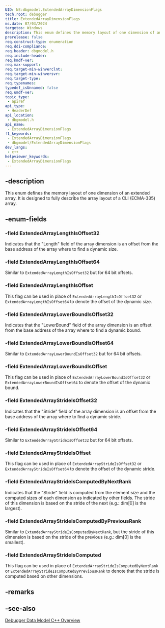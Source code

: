 ```yaml
---
UID: NE:dbgmodel.ExtendedArrayDimensionFlags
tech.root: debugger
title: ExtendedArrayDimensionFlags
ms.date: 07/03/2024
targetos: Windows
description: This enum defines the memory layout of one dimension of an extended array.
prerelease: false
req.construct-type: enumeration
req.ddi-compliance: 
req.header: dbgmodel.h
req.include-header: 
req.kmdf-ver: 
req.max-support: 
req.target-min-winverclnt: 
req.target-min-winversvr: 
req.target-type: 
req.typenames: 
typedef_isUnnamed: false
req.umdf-ver: 
topic_type:
 - apiref
api_type:
 - HeaderDef
api_location:
 - dbgmodel.h
api_name:
 - ExtendedArrayDimensionFlags
f1_keywords:
 - ExtendedArrayDimensionFlags
 - dbgmodel/ExtendedArrayDimensionFlags
dev_langs:
 - c++
helpviewer_keywords:
 - ExtendedArrayDimensionFlags
---
```


## -description

This enum defines the memory layout of one dimension of an extended array. It is designed to fully describe the array layout of a CLI (ECMA-335) array.  

## -enum-fields

### -field ExtendedArrayLengthIsOffset32

Indicates that the "Length" field of the array dimension is an offset from the base address of the array where to find a dynamic size.  
  
### -field ExtendedArrayLengthIsOffset64

Similar to `ExtendedArrayLengthIsOffset32` but for 64 bit offsets.  
  
### -field ExtendedArrayLengthIsOffset

This flag can be used in place of `ExtendedArrayLengthIsOffset32` or `ExtendedArrayLengthIsOffset64` to denote the offset of the dynamic size.  

### -field ExtendedArrayLowerBoundIsOffset32
  
Indicates that the "LowerBound" field of the array dimension is an offset from the base address of the array where to find a dynamic bound.  
  
### -field ExtendedArrayLowerBoundIsOffset64

Similar to `ExtendedArrayLowerBoundIsOffset32` but for 64 bit offsets.  
  
### -field ExtendedArrayLowerBoundIsOffset

This flag can be used in place of `ExtendedArrayLowerBoundIsOffset32` or `ExtendedArrayLowerBoundIsOffset64` to denote the offset of the dynamic bound.  
  
### -field ExtendedArrayStrideIsOffset32

Indicates that the "Stride" field of the array dimension is an offset from the base address of the array where to find a dynamic stride.  
  
### -field ExtendedArrayStrideIsOffset64

Similar to `ExtendedArrayStrideIsOffset32` but for 64 bit offsets.  
  
### -field ExtendedArrayStrideIsOffset

This flag can be used in place of `ExtendedArrayStrideIsOffset32` or `ExtendedArrayStrideIsOffset64` to denote the offset of the dynamic stride.  
  
### -field ExtendedArrayStrideIsComputedByNextRank

Indicates that the "Stride" field is computed from the element size and the computed sizes of each dimension as indicated by other fields. The stride of this dimension is based on the stride of the next (e.g.: dim[0] is the largest).  
  
### -field ExtendedArrayStrideIsComputedByPreviousRank

Similar to `ExtendedArrayStrideIsComputedByNextRank`, but the stride of this dimension is based on the stride of the previous (e.g.: dim[0] is the smallest).  
  
### -field ExtendedArrayStrideIsComputed

This flag can be used in place of `ExtendedArrayStrideIsComputedByNextRank` or `ExtendedArrayStrideIsComputedByPreviousRank` to denote that the stride is computed based on other dimensions.  

## -remarks

## -see-also

[Debugger Data Model C++ Overview](/windows-hardware/drivers/debugger/data-model-cpp-overview)
